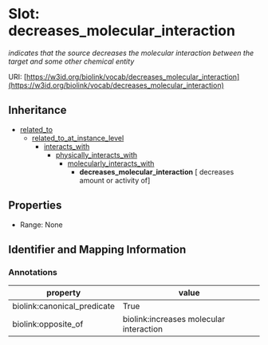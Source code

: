 # Slot: decreases_molecular_interaction
_indicates that the source decreases the molecular interaction between the target and some other chemical entity_


URI: [https://w3id.org/biolink/vocab/decreases_molecular_interaction](https://w3id.org/biolink/vocab/decreases_molecular_interaction)




## Inheritance

* [related_to](related_to.md)
    * [related_to_at_instance_level](related_to_at_instance_level.md)
        * [interacts_with](interacts_with.md)
            * [physically_interacts_with](physically_interacts_with.md)
                * [molecularly_interacts_with](molecularly_interacts_with.md)
                    * **decreases_molecular_interaction** [ decreases amount or activity of]



## Properties

 * Range: None



## Identifier and Mapping Information





### Annotations

| property | value |
| --- | --- |
| biolink:canonical_predicate | True |
| biolink:opposite_of | biolink:increases molecular interaction |


